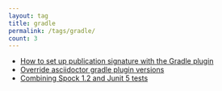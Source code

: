 ```yaml
---
layout: tag
title: gradle
permalink: /tags/gradle/
count: 3
---
```


- [How to set up publication signature with the Gradle plugin](https://vladleesi.dev/post/2023/06/11/how-to-set-up-publication-signature-with-the-gradle-plugin.html)
- [Override asciidoctor gradle plugin versions](http://thoughts.tostring.blog/override-asciidoctor-gradle-versions/)
- [Combining Spock 1.2 and Junit 5 tests](http://thoughts.tostring.blog/spock-jupiter/)
